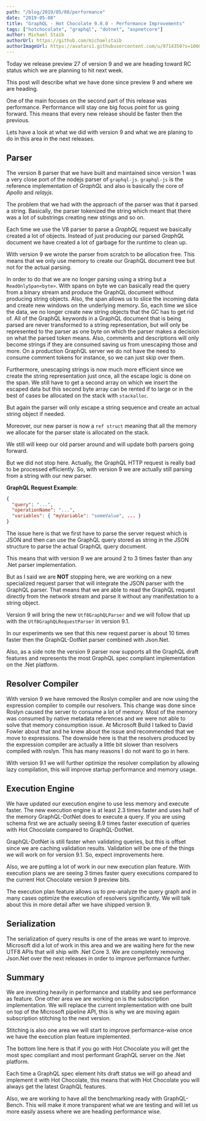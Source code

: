 ```yaml
---
path: "/blog/2019/05/08/performance"
date: "2019-05-08"
title: "GraphQL - Hot Chocolate 9.0.0 - Performance Improvements"
tags: ["hotchocolate", "graphql", "dotnet", "aspnetcore"]
author: Michael Staib
authorUrl: https://github.com/michaelstaib
authorImageUrl: https://avatars1.githubusercontent.com/u/9714350?s=100&v=4
---
```


Today we release preview 27 of version 9 and we are heading toward RC status which we are planning to hit next week.

This post will describe what we have done since preview 9 and where we are heading.

One of the main focuses on the second part of this release was performance. Performance will stay one big focus point for us going forward. This means that every new release should be faster then the previous.

Lets have a look at what we did with version 9 and what we are planing to do in this area in the next releases.

## Parser

The version 8 parser that we have built and maintained since version 1 was a very close port of the nodejs parser of `graphql-js`. `graphql-js` is the reference implementation of _GraphQL_ and also is basically the core of _Apollo_ and _relayjs_.

The problem that we had with the approach of the parser was that it parsed a string. Basically, the parser tokenized the string which meant that there was a lot of substrings creating new strings and so on.

Each time we use the V8 parser to parse a _GraphQL_ request we basically created a lot of objects. Instead of just producing our parsed _GraphQL_ document we have created a lot of garbage for the runtime to clean up.

With version 9 we wrote the parser from scratch to be allocation free. This means that we only use memory to create our GraphQL document tree but not for the actual parsing.

In order to do that we are no longer parsing using a string but a `ReadOnlySpan<byte>`. With spans on byte we can basically read the query from a binary stream and produce the GraphQL document without producing string objects. Also, the span allows us to slice the incoming data and create new windows on the underlying memory. So, each time we slice the data, we no longer create new string objects that the GC has to get rid of. All of the GraphQL keywords in a GraphQL document that is being parsed are never transformed to a string representation, but will only be represented to the parser as one byte on which the parser makes a decision on what the parsed token means. Also, comments and descriptions will only become strings if they are consumed saving us from unescaping those and more. On a production GraphQL server we do not have the need to consume comment tokens for instance, so we can just skip over them.

Furthermore, unescaping strings is now much more efficient since we create the string representation just once, all the escape logic is done on the span. We still have to get a second array on which we insert the escaped data but this second byte array can be rented if to large or in the best of cases be allocated on the stack with `stackalloc`.

But again the parser will only escape a string sequence and create an actual string object if needed.

Moreover, our new parser is now a `ref struct` meaning that all the memory we allocate for the parser state is allocated on the stack.

We still will keep our old parser around and will update both parsers going forward.

But we did not stop here. Actually, the GraphQL HTTP request is really bad to be processed efficiently. So, with version 9 we are actually still parsing from a string with our new parser.

**GraphQL Request Example**:

```json
{
  "query": "...",
  "operationName": "...",
  "variables": { "myVariable": "someValue", ... }
}
```

The issue here is that we first have to parse the server request which is JSON and then can use the GraphQL query stored as string in the JSON structure to parse the actual GraphQL query document.

This means that with version 9 we are around 2 to 3 times faster than any .Net parser implementation.

But as I said we are **NOT** stopping here, we are working on a new specialized request parser that will integrate the JSON parser with the GraphQL parser. That means that we are able to read the GraphQL request directly from the network stream and parse it without any manifestation to a string object.

Version 9 will bring the new `Utf8GraphQLParser` and we will follow that up with the `Utf8GraphQLRequestParser` in version 9.1.

In our experiments we see that this new request parser is about 10 times faster then the GraphQL-DotNet parser combined with Json.Net.

Also, as a side note the version 9 parser now supports all the GraphQL draft features and represents the most GraphQL spec compliant implementation on the .Net platform.

## Resolver Compiler

With version 9 we have removed the Roslyn compiler and are now using the expression compiler to compile our resolvers. This change was done since Roslyn caused the server to consume a lot of memory. Most of the memory was consumed by native metadata references and we were not able to solve that memory consumption issue. At Microsoft Build I talked to David Fowler about that and he knew about the issue and recommended that we move to expressions. The downside here is that the resolvers produced by the expression compiler are actually a little bit slower than resolvers compiled with roslyn. This has many reasons I do not want to go in here.

With version 9.1 we will further optimize the resolver compilation by allowing lazy compilation, this will improve startup performance and memory usage.

## Execution Engine

We have updated our execution engine to use less memory and execute faster. The new execution engine is at least 2.3 times faster and uses half of the memory GraphQL-DotNet does to execute a query. If you are using schema first we are actually seeing 8.9 times faster execution of queries with Hot Chocolate compared to GraphQL-DotNet.

GraphQL-DotNet is still faster when validating queries, but this is offset since we are caching validation results. Validation will be one of the things we will work on for version 9.1. So, expect improvements here.

Also, we are putting a lot of work in our new execution plan feature. With execution plans we are seeing 3 times faster query executions compared to the current Hot Chocolate version 9 preview bits.

The execution plan feature allows us to pre-analyze the query graph and in many cases optimize the execution of resolvers significantly. We will talk about this in more detail after we have shipped version 9.

## Serialization

The serialization of query results is one of the areas we want to improve. Microsoft did a lot of work in this area and we are waiting here for the new UTF8 APIs that will ship with .Net Core 3. We are completely removing Json.Net over the next releases in order to improve performance further.

## Summary

We are investing heavily in performance and stability and see performance as feature. One other area we are working on is the subscription implementation. We will replace the current implementation with one built on top of the Microsoft pipeline API, this is why we are moving again subscription stitching to the next version.

Stitching is also one area we will start to improve performance-wise once we have the execution plan feature implemented.

The bottom line here is that if you go with Hot Chocolate you will get the most spec compliant and most performant GraphQL server on the .Net platform.

Each time a GraphQL spec element hits draft status we will go ahead and implement it with Hot Chocolate, this means that with Hot Chocolate you will always get the latest GraphQL features.

Also, we are working to have all the benchmarking ready with GraphQL-Bench. This will make it more transparent what we are testing and will let us more easily assess where we are heading performance wise.
